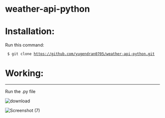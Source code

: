 # weather-api-python
 
# Installation:
Run this command:

<code> $ git clone https://github.com/yugendran0705/weather-api-python.git </code>

# Working:
-------------------------------
Run the .py file

![download](https://github.com/yugendran0705/weather-api-python/assets/116646226/b88488a5-d529-4e46-9b1f-49f7a301fb1a)


![Screenshot (7)](https://github.com/yugendran0705/weather-api-python/assets/116646226/4d1c9744-a5cd-4895-b64a-b0080ff228c6)
